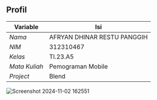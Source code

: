 ## Profil
| Variable | Isi |
| -------- | --- |
| *Nama* | AFRYAN DHINAR RESTU PANGGIH |
| *NIM* | 312310467    |
| *Kelas* | TI.23.A5 |
| *Mata Kuliah* | Pemograman Mobile |
| *Project* | Blend |

![Screenshot 2024-11-02 162551](https://github.com/user-attachments/assets/e931d6b3-b9df-416c-9f8d-addf2af4c205)
